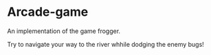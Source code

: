 # Arcade-game

An implementation of the game frogger.

Try to navigate your way to the river whhile dodging the enemy bugs!
